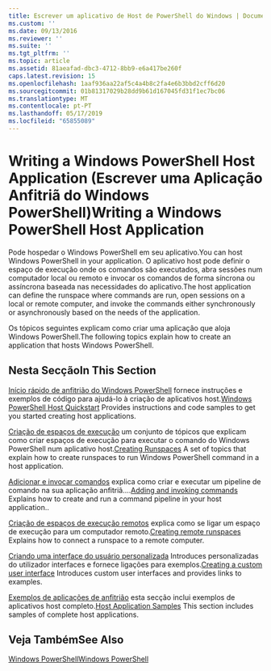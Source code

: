 ```yaml
---
title: Escrever um aplicativo de Host de PowerShell do Windows | Documentos da Microsoft
ms.custom: ''
ms.date: 09/13/2016
ms.reviewer: ''
ms.suite: ''
ms.tgt_pltfrm: ''
ms.topic: article
ms.assetid: 81aeafad-dbc3-4712-8bb9-e6a417be260f
caps.latest.revision: 15
ms.openlocfilehash: 1aaf936aa22af5c4a4b8c2fa4e6b3bbd2cff6d20
ms.sourcegitcommit: 01b81317029b28dd9b61d167045fd31f1ec7bc06
ms.translationtype: MT
ms.contentlocale: pt-PT
ms.lasthandoff: 05/17/2019
ms.locfileid: "65855089"
---
```

# <a name="writing-a-windows-powershell-host-application"></a><span data-ttu-id="c7182-102">Writing a Windows PowerShell Host Application (Escrever uma Aplicação Anfitriã do Windows PowerShell)</span><span class="sxs-lookup"><span data-stu-id="c7182-102">Writing a Windows PowerShell Host Application</span></span>

<span data-ttu-id="c7182-103">Pode hospedar o Windows PowerShell em seu aplicativo.</span><span class="sxs-lookup"><span data-stu-id="c7182-103">You can host Windows PowerShell in your application.</span></span> <span data-ttu-id="c7182-104">O aplicativo host pode definir o espaço de execução onde os comandos são executados, abra sessões num computador local ou remoto e invocar os comandos de forma síncrona ou assíncrona baseada nas necessidades do aplicativo.</span><span class="sxs-lookup"><span data-stu-id="c7182-104">The host application can define the runspace where commands are run, open sessions on a local or remote computer, and invoke the commands either synchronously or asynchronously based on the needs of the application.</span></span>

<span data-ttu-id="c7182-105">Os tópicos seguintes explicam como criar uma aplicação que aloja Windows PowerShell.</span><span class="sxs-lookup"><span data-stu-id="c7182-105">The following topics explain how to create an application that hosts Windows PowerShell.</span></span>

## <a name="in-this-section"></a><span data-ttu-id="c7182-106">Nesta Secção</span><span class="sxs-lookup"><span data-stu-id="c7182-106">In This Section</span></span>

<span data-ttu-id="c7182-107">[Início rápido de anfitrião do Windows PowerShell](./windows-powershell-host-quickstart.md) fornece instruções e exemplos de código para ajudá-lo à criação de aplicativos host.</span><span class="sxs-lookup"><span data-stu-id="c7182-107">[Windows PowerShell Host Quickstart](./windows-powershell-host-quickstart.md) Provides instructions and code samples to get you started creating host applications.</span></span>

<span data-ttu-id="c7182-108">[Criação de espaços de execução](./creating-runspaces.md) um conjunto de tópicos que explicam como criar espaços de execução para executar o comando do Windows PowerShell num aplicativo host.</span><span class="sxs-lookup"><span data-stu-id="c7182-108">[Creating Runspaces](./creating-runspaces.md) A set of topics that explain how to create runspaces to run Windows PowerShell command in a host application.</span></span>

<span data-ttu-id="c7182-109">[Adicionar e invocar comandos](./adding-and-invoking-commands.md) explica como criar e executar um pipeline de comando na sua aplicação anfitriã....</span><span class="sxs-lookup"><span data-stu-id="c7182-109">[Adding and invoking commands](./adding-and-invoking-commands.md) Explains how to create and run a command pipeline in your host application..</span></span>

<span data-ttu-id="c7182-110">[Criação de espaços de execução remotos](./creating-remote-runspaces.md) explica como se ligar um espaço de execução para um computador remoto.</span><span class="sxs-lookup"><span data-stu-id="c7182-110">[Creating remote runspaces](./creating-remote-runspaces.md) Explains how to connect a runspace to a remote computer.</span></span>

<span data-ttu-id="c7182-111">[Criando uma interface do usuário personalizada](./creating-a-custom-user-interface.md) Introduces personalizadas do utilizador interfaces e fornece ligações para exemplos.</span><span class="sxs-lookup"><span data-stu-id="c7182-111">[Creating a custom user interface](./creating-a-custom-user-interface.md) Introduces custom user interfaces and provides links to examples.</span></span>

<span data-ttu-id="c7182-112">[Exemplos de aplicações de anfitrião](./host-application-samples.md) esta secção inclui exemplos de aplicativos host completo.</span><span class="sxs-lookup"><span data-stu-id="c7182-112">[Host Application Samples](./host-application-samples.md) This section includes samples of complete host applications.</span></span>

## <a name="see-also"></a><span data-ttu-id="c7182-113">Veja Também</span><span class="sxs-lookup"><span data-stu-id="c7182-113">See Also</span></span>

[<span data-ttu-id="c7182-114">Windows PowerShell</span><span class="sxs-lookup"><span data-stu-id="c7182-114">Windows PowerShell</span></span>](http://msdn.microsoft.com/en-us/b41a2af3-aec1-402d-8e18-c2c26be461ff)
